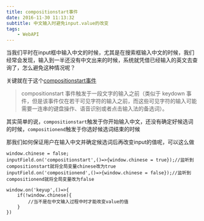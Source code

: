 ```yaml
---
title: compositionstart事件
date: 2016-11-30 11:13:32
subtitle: 中文输入时避免input.value的改变
tags:
    - WebAPI
---
```

当我们平时在input框中输入中文的时候，尤其是在搜索框输入中文的时候，我们经常会发现，输入到一半还没有中文出来的时候，系统就凭借已经输入的英文去查询了，怎么避免这种情况呢？

关键就在于这个[compositionstart事件](https://developer.mozilla.org/en-US/docs/Web/Events/compositionstart)

> compositionstart 事件触发于一段文字的输入之前（类似于 keydown 事件，但是该事件仅在若干可见字符的输入之前，而这些可见字符的输入可能需要一连串的键盘操作、语音识别或者点击输入法的备选词）。

其实简单的说，`compositionstart`触发于你开始输入中文，还没有确定好候选词的时候，`compositionend`触发于你选好候选词结束的时候

那我们如何保证用户在输入中文并确定候选词后再改变input的值呢，可以这么做
```
window.chinese = false;
inputField.on('compositionstart',()=>{window.chinese = true});//监听到compositionstart就将全局变量chinese改为true
inputField.on('compositionend',()=>{window.chinese = false});//监听到compositionend就将全局变量改为false

window.on('keyup',()=>{
    if(!window.chinese){
        //当不是在中文输入过程中时才能改变value的值
    }
})
```
